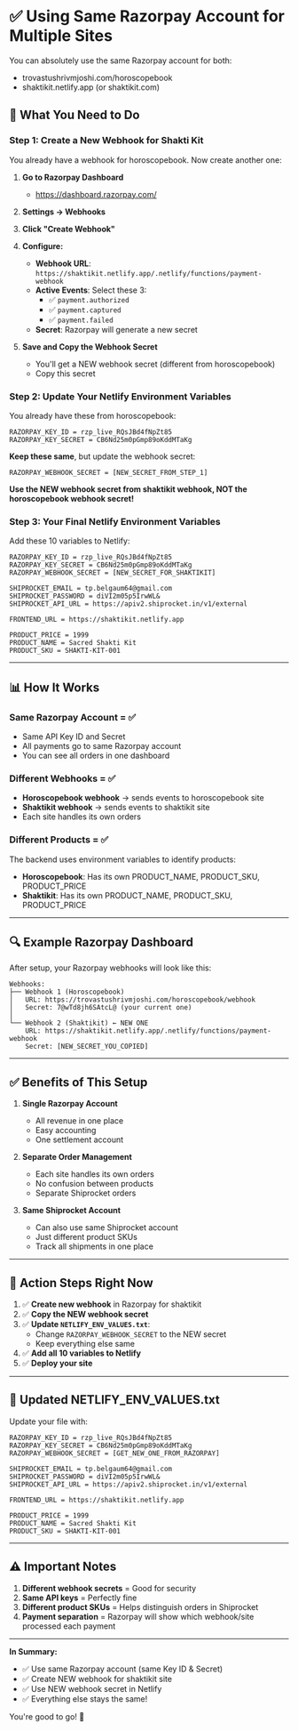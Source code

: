 # ✅ Using Same Razorpay Account for Multiple Sites

You can absolutely use the same Razorpay account for both:
- trovastushrivmjoshi.com/horoscopebook
- shaktikit.netlify.app (or shaktikit.com)

## 🎯 What You Need to Do

### Step 1: Create a New Webhook for Shakti Kit

You already have a webhook for horoscopebook. Now create another one:

1. **Go to Razorpay Dashboard**
   - https://dashboard.razorpay.com/

2. **Settings → Webhooks**

3. **Click "Create Webhook"**

4. **Configure:**
   - **Webhook URL**: `https://shaktikit.netlify.app/.netlify/functions/payment-webhook`
   - **Active Events**: Select these 3:
     - ✅ `payment.authorized`
     - ✅ `payment.captured`
     - ✅ `payment.failed`
   - **Secret**: Razorpay will generate a new secret

5. **Save and Copy the Webhook Secret**
   - You'll get a NEW webhook secret (different from horoscopebook)
   - Copy this secret

### Step 2: Update Your Netlify Environment Variables

You already have these from horoscopebook:
```
RAZORPAY_KEY_ID = rzp_live_RQsJBd4fNpZt85
RAZORPAY_KEY_SECRET = CB6Nd25m0pGmp89oKddMTaKg
```

**Keep these same**, but update the webhook secret:

```
RAZORPAY_WEBHOOK_SECRET = [NEW_SECRET_FROM_STEP_1]
```

**Use the NEW webhook secret from shaktikit webhook, NOT the horoscopebook webhook secret!**

### Step 3: Your Final Netlify Environment Variables

Add these 10 variables to Netlify:

```
RAZORPAY_KEY_ID = rzp_live_RQsJBd4fNpZt85
RAZORPAY_KEY_SECRET = CB6Nd25m0pGmp89oKddMTaKg
RAZORPAY_WEBHOOK_SECRET = [NEW_SECRET_FOR_SHAKTIKIT]

SHIPROCKET_EMAIL = tp.belgaum64@gmail.com
SHIPROCKET_PASSWORD = diVI2m05p5IrwWL&
SHIPROCKET_API_URL = https://apiv2.shiprocket.in/v1/external

FRONTEND_URL = https://shaktikit.netlify.app

PRODUCT_PRICE = 1999
PRODUCT_NAME = Sacred Shakti Kit
PRODUCT_SKU = SHAKTI-KIT-001
```

---

## 📊 How It Works

### Same Razorpay Account = ✅
- Same API Key ID and Secret
- All payments go to same Razorpay account
- You can see all orders in one dashboard

### Different Webhooks = ✅
- **Horoscopebook webhook** → sends events to horoscopebook site
- **Shaktikit webhook** → sends events to shaktikit site
- Each site handles its own orders

### Different Products = ✅
The backend uses environment variables to identify products:
- **Horoscopebook**: Has its own PRODUCT_NAME, PRODUCT_SKU, PRODUCT_PRICE
- **Shaktikit**: Has its own PRODUCT_NAME, PRODUCT_SKU, PRODUCT_PRICE

---

## 🔍 Example Razorpay Dashboard

After setup, your Razorpay webhooks will look like this:

```
Webhooks:
├── Webhook 1 (Horoscopebook)
│   URL: https://trovastushrivmjoshi.com/horoscopebook/webhook
│   Secret: 7@wTd8jh6SAtcL@ (your current one)
│
└── Webhook 2 (Shaktikit) ← NEW ONE
    URL: https://shaktikit.netlify.app/.netlify/functions/payment-webhook
    Secret: [NEW_SECRET_YOU_COPIED]
```

---

## ✅ Benefits of This Setup

1. **Single Razorpay Account**
   - All revenue in one place
   - Easy accounting
   - One settlement account

2. **Separate Order Management**
   - Each site handles its own orders
   - No confusion between products
   - Separate Shiprocket orders

3. **Same Shiprocket Account**
   - Can also use same Shiprocket account
   - Just different product SKUs
   - Track all shipments in one place

---

## 🎯 Action Steps Right Now

1. ✅ **Create new webhook** in Razorpay for shaktikit
2. ✅ **Copy the NEW webhook secret**
3. ✅ **Update `NETLIFY_ENV_VALUES.txt`**:
   - Change `RAZORPAY_WEBHOOK_SECRET` to the NEW secret
   - Keep everything else same
4. ✅ **Add all 10 variables to Netlify**
5. ✅ **Deploy your site**

---

## 📝 Updated NETLIFY_ENV_VALUES.txt

Update your file with:

```
RAZORPAY_KEY_ID = rzp_live_RQsJBd4fNpZt85
RAZORPAY_KEY_SECRET = CB6Nd25m0pGmp89oKddMTaKg
RAZORPAY_WEBHOOK_SECRET = [GET_NEW_ONE_FROM_RAZORPAY]

SHIPROCKET_EMAIL = tp.belgaum64@gmail.com
SHIPROCKET_PASSWORD = diVI2m05p5IrwWL&
SHIPROCKET_API_URL = https://apiv2.shiprocket.in/v1/external

FRONTEND_URL = https://shaktikit.netlify.app

PRODUCT_PRICE = 1999
PRODUCT_NAME = Sacred Shakti Kit
PRODUCT_SKU = SHAKTI-KIT-001
```

---

## ⚠️ Important Notes

1. **Different webhook secrets** = Good for security
2. **Same API keys** = Perfectly fine
3. **Different product SKUs** = Helps distinguish orders in Shiprocket
4. **Payment separation** = Razorpay will show which webhook/site processed each payment

---

**In Summary:**
- ✅ Use same Razorpay account (same Key ID & Secret)
- ✅ Create NEW webhook for shaktikit site
- ✅ Use NEW webhook secret in Netlify
- ✅ Everything else stays the same!

You're good to go! 🚀
